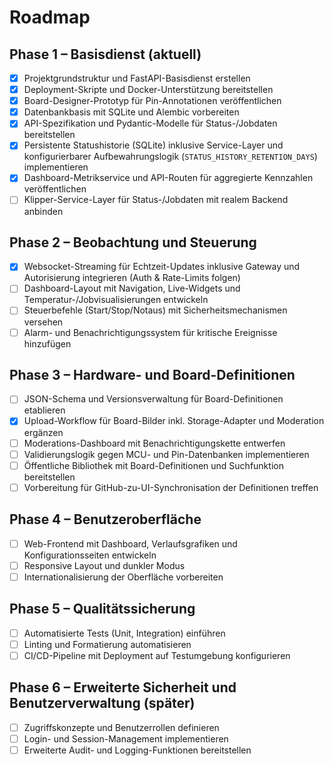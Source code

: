 # Roadmap

## Phase 1 – Basisdienst (aktuell)
- [x] Projektgrundstruktur und FastAPI-Basisdienst erstellen
- [x] Deployment-Skripte und Docker-Unterstützung bereitstellen
- [x] Board-Designer-Prototyp für Pin-Annotationen veröffentlichen
- [x] Datenbankbasis mit SQLite und Alembic vorbereiten
- [x] API-Spezifikation und Pydantic-Modelle für Status-/Jobdaten bereitstellen
- [x] Persistente Statushistorie (SQLite) inklusive Service-Layer und konfigurierbarer Aufbewahrungslogik (`STATUS_HISTORY_RETENTION_DAYS`) implementieren
- [x] Dashboard-Metrikservice und API-Routen für aggregierte Kennzahlen veröffentlichen
- [ ] Klipper-Service-Layer für Status-/Jobdaten mit realem Backend anbinden

## Phase 2 – Beobachtung und Steuerung
- [x] Websocket-Streaming für Echtzeit-Updates inklusive Gateway und Autorisierung integrieren (Auth & Rate-Limits folgen)
- [ ] Dashboard-Layout mit Navigation, Live-Widgets und Temperatur-/Jobvisualisierungen entwickeln
- [ ] Steuerbefehle (Start/Stop/Notaus) mit Sicherheitsmechanismen versehen
- [ ] Alarm- und Benachrichtigungssystem für kritische Ereignisse hinzufügen

## Phase 3 – Hardware- und Board-Definitionen
- [ ] JSON-Schema und Versionsverwaltung für Board-Definitionen etablieren
- [x] Upload-Workflow für Board-Bilder inkl. Storage-Adapter und Moderation ergänzen
- [ ] Moderations-Dashboard mit Benachrichtigungskette entwerfen
- [ ] Validierungslogik gegen MCU- und Pin-Datenbanken implementieren
- [ ] Öffentliche Bibliothek mit Board-Definitionen und Suchfunktion bereitstellen
- [ ] Vorbereitung für GitHub-zu-UI-Synchronisation der Definitionen treffen

## Phase 4 – Benutzeroberfläche
- [ ] Web-Frontend mit Dashboard, Verlaufsgrafiken und Konfigurationsseiten entwickeln
- [ ] Responsive Layout und dunkler Modus
- [ ] Internationalisierung der Oberfläche vorbereiten

## Phase 5 – Qualitätssicherung
- [ ] Automatisierte Tests (Unit, Integration) einführen
- [ ] Linting und Formatierung automatisieren
- [ ] CI/CD-Pipeline mit Deployment auf Testumgebung konfigurieren

## Phase 6 – Erweiterte Sicherheit und Benutzerverwaltung (später)
- [ ] Zugriffskonzepte und Benutzerrollen definieren
- [ ] Login- und Session-Management implementieren
- [ ] Erweiterte Audit- und Logging-Funktionen bereitstellen
